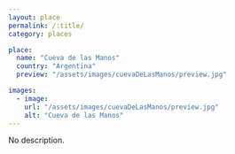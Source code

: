 ```yaml
---
layout: place
permalink: /:title/
category: places

place:
  name: "Cueva de las Manos"
  country: "Argentina"
  preview: "/assets/images/cuevaDeLasManos/preview.jpg"

images:
  - image:
    url: "/assets/images/cuevaDeLasManos/preview.jpg"
    alt: "Cueva de las Manos"
---
```

No description.